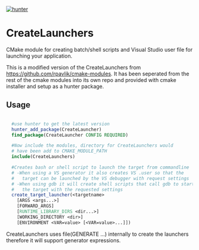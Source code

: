 [![hunter](https://img.shields.io/badge/hunter-CreateLaunchers-blue.svg)](https://github.com/ruslo/hunter)

# CreateLaunchers
CMake module for creating batch/shell scripts and Visual Studio user file for launching your application.

This is a modified version of the CreateLaunchers from https://github.com/rpavlik/cmake-modules. It has been seperated from the rest of the cmake modules into its own repo and provided with cmake installer and setup as a hunter package.

Usage
-----

```cmake

  #use hunter to get the latest version
  hunter_add_package(CreateLauncher)
  find_package(CreateLauncher CONFIG REQUIRED)

  #Now include the modules, directory for CreateLaunchers would
  # have been add to CMAKE_MODULE_PATH
  include(CreateLaunchers)

  #Creates bash or shell script to launch the target from commandline
  # -When using a VS generator it also creates VS .user so that the
  #   target can be launched by the VS debugger with request settings
  # -When using gdb it will create shell scripts that call gdb to start
  #   the target with the requested settings
  create_target_launcher(<targetname>
    [ARGS <args...>]
    [FORWARD_ARGS]
    [RUNTIME_LIBRARY_DIRS <dir...>]
    [WORKING_DIRECTORY <dir>]
    [ENVIRONMENT <VAR=value> [<VAR=value>...]])
```

CreateLaunchers uses file(GENERATE ...) internally to create the launchers therefore it will support generator expressions.
